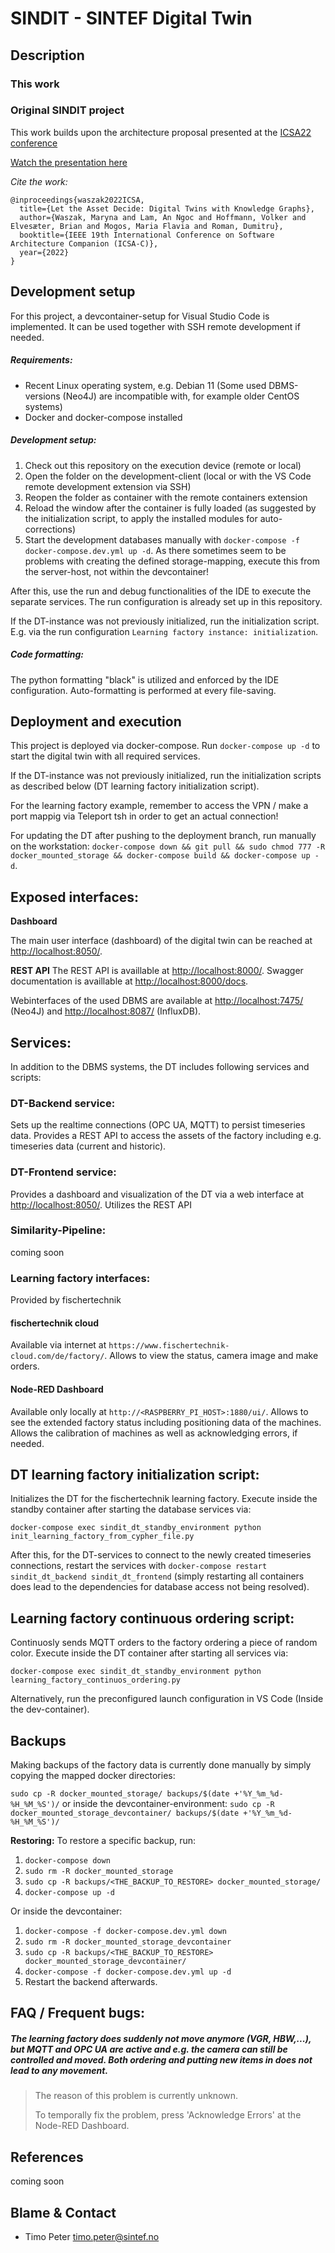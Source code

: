 # SINDIT - SINTEF Digital Twin

## Description

### This work

### Original SINDIT project

This work builds upon the architecture proposal presented at the [ICSA22 conference](https://icsa-conferences.org/2022/conference-tracks/new-and-emerging-ideas/)

[Watch the presentation here](https://www.youtube.com/watch?v=ExHNP6527d8&list=PLmMTZhDUcVmuFcJG9tbxR6AAWcOl2Jej3&index=29&t=2s)

*Cite the work:*

```
@inproceedings{waszak2022ICSA,
  title={Let the Asset Decide: Digital Twins with Knowledge Graphs},
  author={Waszak, Maryna and Lam, An Ngoc and Hoffmann, Volker and Elvesæter, Brian and Mogos, Maria Flavia and Roman, Dumitru},
  booktitle={IEEE 19th International Conference on Software Architecture Companion (ICSA-C)},
  year={2022}
}
```

## Development setup
For this project, a devcontainer-setup for Visual Studio Code is implemented. It can be used together with SSH remote development if needed.

##### Requirements:
- Recent Linux operating system, e.g. Debian 11 (Some used DBMS-versions (Neo4J) are incompatible with, for example older CentOS systems)
- Docker and docker-compose installed

##### Development setup:
1. Check out this repository on the execution device (remote or local)
2. Open the folder on the development-client (local or with the VS Code remote development extension via SSH)
3. Reopen the folder as container with the remote containers extension
4. Reload the window after the container is fully loaded (as suggested by the initialization script, to apply the installed modules for auto-corrections)
5. Start the development databases manually with `docker-compose -f docker-compose.dev.yml up -d`. As there sometimes seem to be problems with creating the defined storage-mapping, execute this from the server-host, not within the devcontainer!

After this, use the run and debug functionalities of the IDE to execute the separate services. The run configuration is already set up in this repository.

If the DT-instance was not previously initialized, run the initialization script. E.g. via the run configuration `Learning factory instance: initialization`.

##### Code formatting:
The python formatting "black" is utilized and enforced by the IDE configuration. Auto-formatting is performed at every file-saving.

## Deployment and execution
This project is deployed via docker-compose. Run `docker-compose up -d` to start the digital twin with all required services.

If the DT-instance was not previously initialized, run the initialization scripts as described below (DT learning factory initialization script).

For the learning factory example, remember to access the VPN / make a port mappig via Teleport tsh in order to get an actual connection!

 

For updating the DT after pushing to the deployment branch, run manually on the workstation: `docker-compose down && git pull && sudo chmod 777 -R docker_mounted_storage && docker-compose build && docker-compose up -d`.

## Exposed interfaces:

**Dashboard**

The main user interface (dashboard) of the digital twin can be reached at [http://localhost:8050/](http://localhost:8050/). 

**REST API**
The REST API is availlable at [http://localhost:8000/](http://localhost:8000/). 
Swagger documentation is availlable at [http://localhost:8000/docs](http://localhost:8000/docs). 
 
Webinterfaces of the used DBMS are available at  [http://localhost:7475/](http://localhost:7475/) (Neo4J) and  [http://localhost:8087/](http://localhost:8087/) (InfluxDB).

## Services:

In addition to the DBMS systems, the DT includes following services and scripts:

### DT-Backend service:

Sets up the realtime connections (OPC UA, MQTT) to persist timeseries data. Provides a REST API to access the assets of the factory including e.g. timeseries data (current and historic).

### DT-Frontend service:

Provides a dashboard and visualization of the DT via a web interface at [http://localhost:8050/](http://localhost:8050/). Utilizes the REST API

### Similarity-Pipeline:

coming soon

### Learning factory interfaces:
Provided by fischertechnik

#### fischertechnik cloud
Available via internet at `https://www.fischertechnik-cloud.com/de/factory/`. Allows to view the status, camera image and make orders.

#### Node-RED Dashboard
Available only locally at `http://<RASPBERRY_PI_HOST>:1880/ui/`. Allows to see the extended factory status including positioning data of the machines. Allows the calibration of machines as well as acknowledging errors, if needed.

## DT learning factory initialization script:

Initializes the DT for the fischertechnik learning factory. Execute inside the standby container after starting the database services via: 

`docker-compose exec sindit_dt_standby_environment python init_learning_factory_from_cypher_file.py`

After this, for the DT-services to connect to the newly created timeseries connections, restart the services with `docker-compose restart sindit_dt_backend sindit_dt_frontend` (simply restarting all containers does lead to the dependencies for database access not being resolved).

## Learning factory continuous ordering script:

Continuosly sends MQTT orders to the factory ordering a piece of random color. Execute inside the DT container after starting all services via: 

`docker-compose exec sindit_dt_standby_environment python learning_factory_continuos_ordering.py`

Alternatively, run the preconfigured launch configuration in VS Code (Inside the dev-container).

## Backups
Making backups of the factory data is currently done manually by simply copying the mapped docker directories:

`sudo cp -R docker_mounted_storage/ backups/$(date +'%Y_%m_%d-%H_%M_%S')/` or inside the devcontainer-environment: `sudo cp -R docker_mounted_storage_devcontainer/ backups/$(date +'%Y_%m_%d-%H_%M_%S')/`

**Restoring:**
To restore a specific backup, run:
1. `docker-compose down`
2. `sudo rm -R docker_mounted_storage`
3. `sudo cp -R backups/<THE_BACKUP_TO_RESTORE> docker_mounted_storage/`
4. `docker-compose up -d`

Or inside the devcontainer:
1. `docker-compose -f docker-compose.dev.yml down`
2. `sudo rm -R docker_mounted_storage_devcontainer`
3. `sudo cp -R backups/<THE_BACKUP_TO_RESTORE> docker_mounted_storage_devcontainer/`
4. `docker-compose -f docker-compose.dev.yml up -d`
5. Restart the backend afterwards.

## FAQ / Frequent bugs:

##### The learning factory does suddenly not move anymore (VGR, HBW,...), but MQTT and OPC UA are active and e.g. the camera can still be controlled and moved. Both ordering and putting new items in does not lead to any movement.
> The reason of this problem is currently unknown.
> 
> To temporally fix the problem, press 'Acknowledge Errors' at the Node-RED Dashboard.

## References

coming soon

## Blame & Contact

- Timo Peter [<timo.peter@sintef.no>](mailto:timo.peter@sintef.no)
